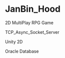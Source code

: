 # JanBin_Hood
2D MultiPlay RPG Game


<development environment>

TCP_Async_Socket_Server

Unity 2D

Oracle Database
